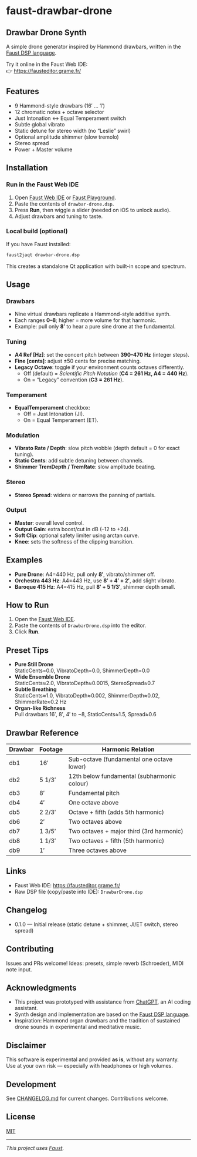 # faust-drawbar-drone
## Drawbar Drone Synth

A simple drone generator inspired by Hammond drawbars, written in the [Faust DSP language](https://faust.grame.fr).

Try it online in the Faust Web IDE:  
👉 https://fausteditor.grame.fr/

## Features
- 9 Hammond-style drawbars (16′ … 1′)
- 12 chromatic notes + octave selector
- Just Intonation ↔ Equal Temperament switch
- Subtle global vibrato
- Static detune for stereo width (no “Leslie” swirl)
- Optional amplitude shimmer (slow tremolo)
- Stereo spread
- Power + Master volume


## Installation

### Run in the Faust Web IDE
1. Open [Faust Web IDE](https://faustide.grame.fr/) or [Faust Playground](https://faustplayground.grame.fr/).
2. Paste the contents of `drawbar-drone.dsp`.
3. Press **Run**, then wiggle a slider (needed on iOS to unlock audio).
4. Adjust drawbars and tuning to taste.

### Local build (optional)
If you have Faust installed:

```bash
faust2jaqt drawbar-drone.dsp
```

This creates a standalone Qt application with built-in scope and spectrum.

## Usage

### Drawbars
- Nine virtual drawbars replicate a Hammond-style additive synth.
- Each ranges **0–8**; higher = more volume for that harmonic.
- Example: pull only **8′** to hear a pure sine drone at the fundamental.

### Tuning
- **A4 Ref [Hz]**: set the concert pitch between **390–470 Hz** (integer steps).
- **Fine [cents]**: adjust ±50 cents for precise matching.
- **Legacy Octave**: toggle if your environment counts octaves differently.
  - Off (default) = *Scientific Pitch Notation* (**C4 = 261 Hz, A4 = 440 Hz**).
  - On = “Legacy” convention (**C3 = 261 Hz**).

### Temperament
- **EqualTemperament** checkbox:  
  - Off = Just Intonation (JI).  
  - On = Equal Temperament (ET).

### Modulation
- **Vibrato Rate / Depth**: slow pitch wobble (depth default = 0 for exact tuning).
- **Static Cents**: add subtle detuning between channels.
- **Shimmer TremDepth / TremRate**: slow amplitude beating.

### Stereo
- **Stereo Spread**: widens or narrows the panning of partials.

### Output
- **Master**: overall level control.
- **Output Gain**: extra boost/cut in dB (–12 to +24).
- **Soft Clip**: optional safety limiter using arctan curve.
- **Knee**: sets the softness of the clipping transition.

## Examples
- **Pure Drone**: A4=440 Hz, pull only **8′**, vibrato/shimmer off.  
- **Orchestra 443 Hz**: A4=443 Hz, use **8′ + 4′ + 2′**, add slight vibrato.  
- **Baroque 415 Hz**: A4=415 Hz, pull **8′ + 5 1/3′**, shimmer depth small.

## How to Run
1. Open the [Faust Web IDE](https://fausteditor.grame.fr/).
2. Paste the contents of `DrawbarDrone.dsp` into the editor.
3. Click **Run**.

## Preset Tips
- **Pure Still Drone**  
  StaticCents=0.0, VibratoDepth=0.0, ShimmerDepth=0.0
- **Wide Ensemble Drone**  
  StaticCents≈2.0, VibratoDepth≈0.0015, StereoSpread≈0.7
- **Subtle Breathing**  
  StaticCents≈1.0, VibratoDepth≈0.002, ShimmerDepth≈0.02, ShimmerRate≈0.2 Hz
- **Organ-like Richness**  
  Pull drawbars 16′, 8′, 4′ to ~8, StaticCents≈1.5, Spread≈0.6

## Drawbar Reference
| Drawbar | Footage | Harmonic Relation                           |
|---------|---------|---------------------------------------------|
| db1     | 16′     | Sub-octave (fundamental one octave lower)   |
| db2     | 5 1/3′  | 12th below fundamental (subharmonic colour) |
| db3     | 8′      | Fundamental pitch                           |
| db4     | 4′      | One octave above                            |
| db5     | 2 2/3′  | Octave + fifth (adds 5th harmonic)          |
| db6     | 2′      | Two octaves above                           |
| db7     | 1 3/5′  | Two octaves + major third (3rd harmonic)    |
| db8     | 1 1/3′  | Two octaves + fifth (5th harmonic)          |
| db9     | 1′      | Three octaves above                         |


## Links
- Faust Web IDE: https://fausteditor.grame.fr/
- Raw DSP file (copy/paste into IDE): `DrawbarDrone.dsp`

## Changelog
- 0.1.0 — Initial release (static detune + shimmer, JI/ET switch, stereo spread)

## Contributing
Issues and PRs welcome! Ideas: presets, simple reverb (Schroeder), MIDI note input.

## Acknowledgments
- This project was prototyped with assistance from [ChatGPT](https://openai.com/chatgpt), an AI coding assistant.  
- Synth design and implementation are based on the [Faust DSP language](https://faust.grame.fr/).  
- Inspiration: Hammond organ drawbars and the tradition of sustained drone sounds in experimental and meditative music.

## Disclaimer
This software is experimental and provided **as is**, without any warranty.  
Use at your own risk — especially with headphones or high volumes.

## Development

See [CHANGELOG.md](CHANGELOG.md) for current changes. Contributions welcome.

## License

[MIT](LICENSE)

---

*This project uses [Faust](https://faust.grame.fr/).*




